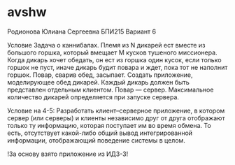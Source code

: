 # avshw
 Родионова Юлиана Сергеевна БПИ215                                                           Вариант 6

Условие
Задача о каннибалах. Племя из N дикарей ест вместе из большого горшка, который вмещает M кусков тушеного миссионера. Когда дикарь хочет обедать, он ест из горшка один кусок, если только горшок не пуст, иначе дикарь будит повара и ждет, пока тот не наполнит горшок. Повар, сварив обед, засыпает. Создать приложение, моделирующее обед дикарей. Каждый дикарь должен быть представлен отдельным клиентом. Повар — сервер. Максимальное количество дикарей определяется при запуске сервера. 

Условие на 4-5: Разработать клиент–серверное приложение, в котором сервер (или серверы) и клиенты независимо друг от друга отображают только ту информацию, которая поступает им во время обмена. То есть, отсутствует какой-либо общий вывод интегрированной информации, отображающий поведение системы в целом.

!За основу взято приложение из ИДЗ-3! 
